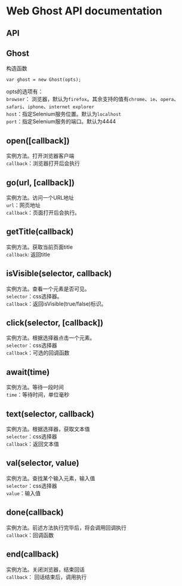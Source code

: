 # Web Ghost API documentation

## API
## Ghost
构造函数  
```
var ghost = new Ghost(opts);
```
opts的选项有：  
`browser`： 浏览器，默认为`firefox`。其余支持的值有`chrome`、`ie`、`opera`、`safari`、`iphone`、`internet explorer`  
`host`：指定Selenium服务位置。默认为`localhost`  
`port`：指定Selenium服务的端口。默认为4444  

## open([callback])  
实例方法。打开浏览器客户端  
`callback`：浏览器打开后会执行  

## go(url, [callback])  
实例方法。访问一个URL地址  
`url`：网页地址  
`callback`：页面打开后会执行。  

## getTitle(callback)  
实例方法。获取当前页面title  
`callback`: 返回title  

## isVisible(selector, callback)  
实例方法。查看一个元素是否可见。  
`selector`：css选择器。  
`callback`：返回isVisible(true/false)标识。  

## click(selector, [callback])  
实例方法。根据选择器点击一个元素。  
`selector`：css选择器  
`callback`：可选的回调函数  

## await(time)  
实例方法。等待一段时间  
`time`：等待时间，单位毫秒  

## text(selector, callback)  
实例方法。根据选择器，获取文本值  
`selector`：css选择器  
`callback`：返回文本值  

## val(selector, value)  
实例方法。查找某个输入元素，输入值  
`selector`：css选择器  
`value`：输入值  

## done(callback)  
实例方法。前述方法执行完毕后，将会调用回调执行  
`callback`：回调函数  

## end(callback)  
实例方法。关闭浏览器，结束回话  
`callback`： 回话结束后，调用执行  
